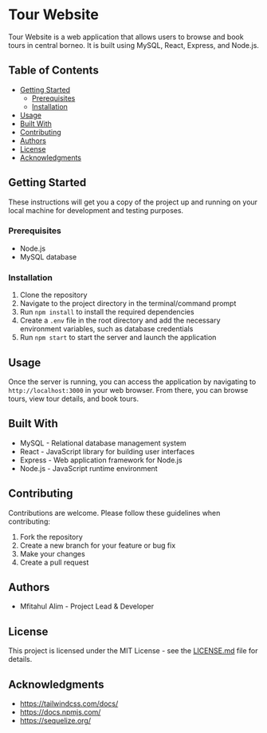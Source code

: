 # Tour Website

Tour Website is a web application that allows users to browse and book tours in central borneo. It is built using MySQL, React, Express, and Node.js.

## Table of Contents

-   [Getting Started](#getting-started)
    -   [Prerequisites](#prerequisites)
    -   [Installation](#installation)
-   [Usage](#usage)
-   [Built With](#built-with)
-   [Contributing](#contributing)
-   [Authors](#authors)
-   [License](#license)
-   [Acknowledgments](#acknowledgments)

## Getting Started

These instructions will get you a copy of the project up and running on your local machine for development and testing purposes.

### Prerequisites

-   Node.js
-   MySQL database

### Installation

1. Clone the repository
2. Navigate to the project directory in the terminal/command prompt
3. Run `npm install` to install the required dependencies
4. Create a `.env` file in the root directory and add the necessary environment variables, such as database credentials
5. Run `npm start` to start the server and launch the application

## Usage

Once the server is running, you can access the application by navigating to `http://localhost:3000` in your web browser. From there, you can browse tours, view tour details, and book tours.

## Built With

-   MySQL - Relational database management system
-   React - JavaScript library for building user interfaces
-   Express - Web application framework for Node.js
-   Node.js - JavaScript runtime environment

## Contributing

Contributions are welcome. Please follow these guidelines when contributing:

1. Fork the repository
2. Create a new branch for your feature or bug fix
3. Make your changes
4. Create a pull request

## Authors

-   Mfitahul Alim - Project Lead & Developer

## License

This project is licensed under the MIT License - see the [LICENSE.md](LICENSE.md) file for details.

## Acknowledgments

-   https://tailwindcss.com/docs/
-   https://docs.npmjs.com/
-   https://sequelize.org/
